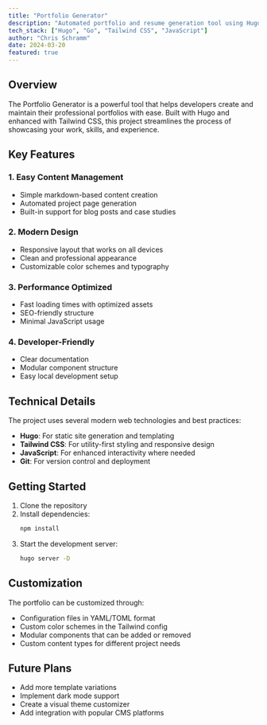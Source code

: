 ```yaml
---
title: "Portfolio Generator"
description: "Automated portfolio and resume generation tool using Hugo"
tech_stack: ["Hugo", "Go", "Tailwind CSS", "JavaScript"]
author: "Chris Schramm"
date: 2024-03-20
featured: true
---
```


## Overview

The Portfolio Generator is a powerful tool that helps developers create and maintain their professional portfolios with ease. Built with Hugo and enhanced with Tailwind CSS, this project streamlines the process of showcasing your work, skills, and experience.

## Key Features

### 1. Easy Content Management
- Simple markdown-based content creation
- Automated project page generation
- Built-in support for blog posts and case studies

### 2. Modern Design
- Responsive layout that works on all devices
- Clean and professional appearance
- Customizable color schemes and typography

### 3. Performance Optimized
- Fast loading times with optimized assets
- SEO-friendly structure
- Minimal JavaScript usage

### 4. Developer-Friendly
- Clear documentation
- Modular component structure
- Easy local development setup

## Technical Details

The project uses several modern web technologies and best practices:

- **Hugo**: For static site generation and templating
- **Tailwind CSS**: For utility-first styling and responsive design
- **JavaScript**: For enhanced interactivity where needed
- **Git**: For version control and deployment

## Getting Started

1. Clone the repository
2. Install dependencies:
   ```bash
   npm install
   ```
3. Start the development server:
   ```bash
   hugo server -D
   ```

## Customization

The portfolio can be customized through:

- Configuration files in YAML/TOML format
- Custom color schemes in the Tailwind config
- Modular components that can be added or removed
- Custom content types for different project needs

## Future Plans

- Add more template variations
- Implement dark mode support
- Create a visual theme customizer
- Add integration with popular CMS platforms
